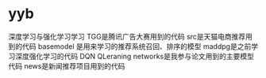# yyb
深度学习与强化学习学习
TGG是腾讯广告大赛用到的代码
src是天猫电商推荐用到的代码
basemodel 是用来学习的推荐系统召回、排序的模型
maddpg是之前学习深度强化学习的代码 DQN QLeraning
networks是我参与论文用到的主要模型代码
news是新闻推荐项目用到的代码
